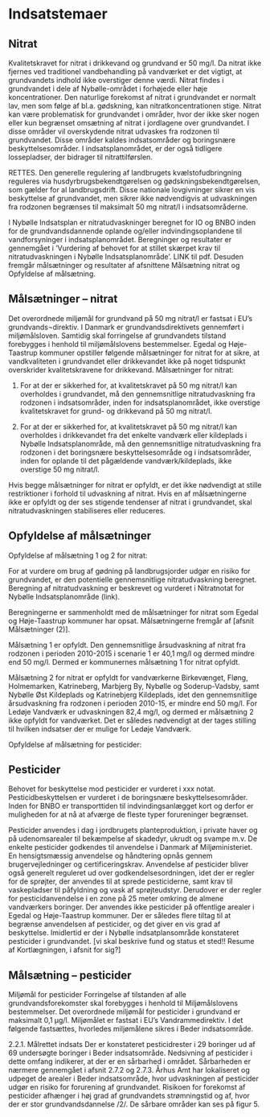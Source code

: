 # Indsatstemaer

## Nitrat
Kvalitetskravet for nitrat i drikkevand og grundvand er 50 mg/l. Da nitrat ikke fjernes ved traditionel vandbehandling på vandværket er det vigtigt, at grundvandets indhold ikke overstiger denne værdi.
Nitrat findes i grundvandet i dele af Nybølle-området i forhøjede eller høje koncentrationer. Den naturlige forekomst af nitrat i grundvandet er normalt lav, men som følge af bl.a. gødskning, kan nitratkoncentrationen stige. Nitrat kan være problematisk for grundvandet i områder, hvor der ikke sker nogen eller kun begrænset omsætning af nitrat i jordlagene over grundvandet. I disse områder vil overskydende nitrat udvaskes fra rodzonen til grundvandet. Disse områder kaldes indsatsområder og boringsnære beskyttelsesområder. I indsatsplanområdet, er der også tidligere lossepladser, der bidrager til nitrattilførslen.

RETTES. Den generelle regulering af landbrugets kvælstofudbringning reguleres via husdyrbrugsbekendtgørelsen og gødskningsbekendtgørelsen, som gælder for al landbrugsdrift. Disse nationale lovgivninger sikrer en vis beskyttelse af grundvandet, men sikrer ikke nødvendigvis at udvaskningen fra rodzonen begrænses til maksimalt 50 mg nitrat/l i indsatsområderne.

I Nybølle Indsatsplan er nitratudvaskninger beregnet for IO og BNBO inden for de grundvandsdannende oplande og/eller indvindingsoplandene til vandforsyninger i indsatsplanområdet. Beregninger og resultater er gennemgået i ’Vurdering af behovet for at stillet skærpet krav til nitratudvaskningen i Nybølle Indsatsplanområde’. LINK til pdf. Desuden fremgår målsætninger og resultater af afsnittene Målsætning nitrat og Opfyldelse af målsætning.

## Målsætninger – nitrat

Det overordnede miljømål for grundvand på 50 mg nitrat/l er fastsat i EU’s grundvands¬direktiv. I Danmark er grundvandsdirektivets gennemført i miljømålsloven. Samtidig skal forringelse af grundvandets tilstand forebygges i henhold til miljømålslovens bestemmelser.
Egedal og Høje-Taastrup kommuner opstiller følgende målsætninger for nitrat for at sikre, at vandkvaliteten i grundvandet eller drikkevandet ikke på noget tidspunkt overskrider kvalitetskravene for drikkevand.
Målsætninger for nitrat:
1.	For at der er sikkerhed for, at kvalitetskravet på 50 mg nitrat/l kan overholdes i grundvandet, må den gennemsnitlige nitratudvaskning fra rodzonen i indsatsområder, inden for indsatsplanområdet, ikke overstige kvalitetskravet for grund- og drikkevand på 50 mg nitrat/l.

2.	For at der er sikkerhed for, at kvalitetskravet på 50 mg nitrat/l kan overholdes i drikkevandet fra det enkelte vandværk eller kildeplads i Nybølle Indsatsplanområde, må den gennemsnitlige nitratudvaskning fra rodzonen i det boringsnære beskyttelsesområde og i indsatsområder, inden for oplande til det pågældende vandværk/kildeplads, ikke overstige 50 mg nitrat/l.

Hvis begge målsætninger for nitrat er opfyldt, er det ikke nødvendigt at stille restriktioner i forhold til udvaskning af nitrat. Hvis en af målsætningerne ikke er opfyldt og der ses stigende tendenser af nitrat i grundvandet, skal nitratudvaskningen stabiliseres eller reduceres.  

## Opfyldelse af målsætninger

Opfyldelse af målsætning 1 og 2 for nitrat:

For at vurdere om brug af gødning på landbrugsjorder udgør en risiko for grundvandet, er den potentielle gennemsnitlige nitratudvaskning beregnet. Beregning af nitratudvaskning er beskrevet og vurderet i Nitratnotat for Nybølle Indsatsplanområde (link). 

Beregningerne er sammenholdt med de målsætninger for nitrat som Egedal og Høje-Taastrup kommuner har opsat. Målsætningerne fremgår af [afsnit Målsætninger (2)].

Målsætning 1 er opfyldt. Den gennemsnitlige årsudvaskning af nitrat fra rodzonen i perioden 2010-2015 i scenarie 1 er 40,1 mg/l og dermed mindre end 50 mg/l. Dermed er kommunernes målsætning 1 for nitrat opfyldt.

Målsætning 2 for nitrat er opfyldt for vandværkerne Birkevænget, Fløng, Holmemarken, Katrineberg, Marbjerg By, Nybølle og Soderup-Vadsby, samt Nybølle Øst Kildeplads og Katrinebjerg Kildeplads, idet den gennemsnitlige årsudvaskning fra rodzonen i perioden 2010-15, er mindre end 50 mg/l. 
For Ledøje Vandværk er udvaskningen 82,4 mg/l, og dermed er målsætning 2 ikke opfyldt for vandværket.
Det er således nødvendigt at der tages stilling til hvilken indsatser der er mulige for Ledøje Vandværk.

Opfyldelse af målsætning for pesticider:

## Pesticider
Behovet for beskyttelse mod pesticider er vurderet i xxx notat. Pesticidbeskyttelsen er vurderet i de boringsnære beskyttelsesområder. Inden for BNBO er transporttiden til indvindingsanlægget kort og derfor er muligheden for at nå at afværge de fleste typer forureninger begrænset. 

Pesticider anvendes i dag i jordbrugets planteproduktion, i private haver og på udenomsarealer til bekæmpelse af skadedyr, ukrudt og svampe m.v. De enkelte pesticider godkendes til anvendelse i Danmark af Miljøministeriet. En hensigtsmæssig anvendelse og håndtering opnås gennem brugervejledninger og certificeringskrav. 
Anvendelse af pesticider bliver også generelt reguleret ud over godkendelsesordningen, idet der er regler for de sprøjter, der anvendes til at sprede pesticiderne, samt krav til vaskepladser til påfyldning og vask af sprøjteudstyr. Derudover er der regler for pesticidanvendelse i en zone på 25 meter omkring de almene vandværkers boringer. 
Der anvendes ikke pesticider på offentlige arealer i Egedal og Høje-Taastrup kommuner. Der er således flere tiltag til at begrænse anvendelsen af pesticider, og det giver en vis grad af beskyttelse. Imidlertid er der i Nybølle indsatplansområde konstateret pesticider i grundvandet. 
[vi skal beskrive fund og status et sted!! Resume af Kortlægningen, i afsnit for sig?]

## Målsætning – pesticider

Miljømål for pesticider
Forringelse af tilstanden af alle grundvandsforekomster skal forebygges i henhold til
Miljømålslovens bestemmelser. Det overordnede miljømål for pesticider i grundvand
er maksimalt 0,1 µg/l. Miljømålet er fastsat i EU’s Vandrammedirektiv. I det følgende
fastsættes, hvorledes miljømålene sikres i Beder indsatsområde.

2.2.1. Målrettet indsats
Der er konstateret pesticidrester i 29 boringer ud af 69 undersøgte boringer i Beder
indsatsområde. Nedsivning af pesticider i dette omfang indikerer, at der er en sårbarhed
i området. Sårbarheden er nærmere gennemgået i afsnit 2.7.2 og 2.7.3.
Århus Amt har lokaliseret og udpeget de arealer i Beder indsatsområde, hvor udvaskningen
af pesticider udgør en risiko for forurening af grundvandet. Risikoen for forekomst
af pesticider afhænger i høj grad af grundvandets strømningstid og af, hvor der
er stor grundvandsdannelse /2/. De sårbare områder kan ses på figur 5.
